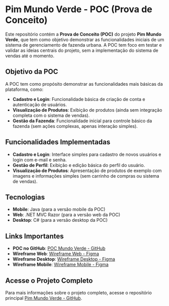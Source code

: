 # Pim Mundo Verde - POC (Prova de Conceito)

Este repositório contém a **Prova de Conceito (POC)** do projeto **Pim Mundo Verde**, que tem como objetivo demonstrar as funcionalidades iniciais de um sistema de gerenciamento de fazenda urbana. A POC tem foco em testar e validar as ideias centrais do projeto, sem a implementação do sistema de vendas até o momento.

## Objetivo da POC

A POC tem como propósito demonstrar as funcionalidades mais básicas da plataforma, como:

- **Cadastro e Login**: Funcionalidade básica de criação de conta e autenticação de usuários.
- **Visualização de Produtos**: Exibição de produtos (ainda sem integração completa com o sistema de vendas).
- **Gestão da Fazenda**: Funcionalidade inicial para controle básico da fazenda (sem ações complexas, apenas interação simples).

## Funcionalidades Implementadas

- **Cadastro e Login**: Interface simples para cadastro de novos usuários e login com e-mail e senha.
- **Gestão de Perfil**: Exibição e edição básica do perfil do usuário.
- **Visualização de Produtos**: Apresentação de produtos de exemplo com imagens e informações simples (sem carrinho de compras ou sistema de vendas).

## Tecnologias

- **Mobile**: Java (para a versão mobile da POC)
- **Web**: .NET MVC Razor (para a versão web da POC)
- **Desktop**: C# (para a versão desktop da POC)

## Links Importantes

- **POC no GitHub**: [POC Mundo Verde - GitHub](https://github.com/Thiago163/POC_MUNDO_VERDE)
- **Wireframe Web**: [Wireframe Web - Figma](https://www.figma.com/design/XUOI8IAdWD96atRlrWd6V9/Wireframe-web?node-id=0-1&t=mM9pgQ8azP9hlItt-0)
- **Wireframe Desktop**: [Wireframe Desktop - Figma](https://www.figma.com/design/0WPrvfC21N6avOfmHOcZoV/Wireframe-Desktop?node-id=0-1&t=94K11UEz5ZwO59jZ-0)
- **Wireframe Mobile**: [Wireframe Mobile - Figma](https://www.figma.com/design/oQ32goJgeIXxMbkmtDRKdb/Mobile-Mundo-Verde?node-id=0-1&t=Nc6LTkNYJZi4EBvC-0)

## Acesse o Projeto Completo

Para mais informações sobre o projeto completo, acesse o repositório principal [Pim Mundo Verde - GitHub](https://github.com/Thiago163/Pim_Mundo_Verde/tree/main).
